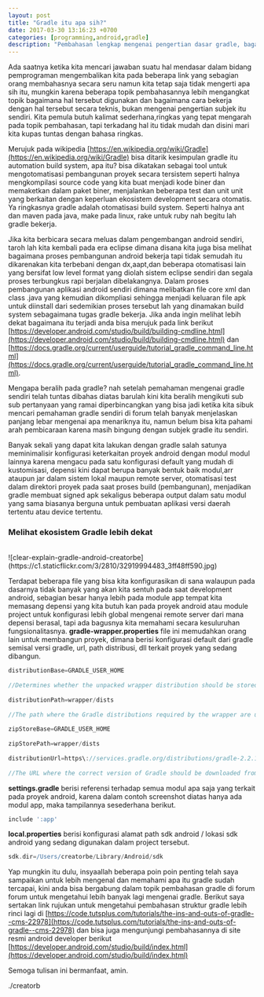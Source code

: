 ```yaml
---
layout: post
title: "Gradle itu apa sih?"
date: 2017-03-30 13:16:23 +0700
categories: [programming,android,gradle]
description: "Pembahasan lengkap mengenai pengertian dasar gradle, bagaimana cara menggunakan gradle dan melihat bagaimana gradle bekerja sebagai pembangun otomatisasi dalam sistem."
---
```


Ada saatnya ketika kita mencari jawaban suatu hal mendasar dalam bidang pemprograman mengembalikan kita pada beberapa link yang sebagian orang membahasnya secara seru namun kita tetap saja tidak mengerti apa sih itu, mungkin karena beberapa topik pembahasannya lebih mengangkat topik bagaimana hal tersebut digunakan dan bagaimana cara bekerja dengan hal tersebut secara teknis, bukan mengenai pengertian subjek itu sendiri. Kita pemula butuh kalimat sederhana,ringkas yang tepat mengarah pada topik pembahasan, tapi terkadang hal itu tidak mudah dan disini mari kita kupas tuntas dengan bahasa ringkas.

Merujuk pada wikipedia [https://en.wikipedia.org/wiki/Gradle](https://en.wikipedia.org/wiki/Gradle) bisa ditarik kesimpulan gradle itu automation build system, apa itu? bisa dikatakan sebagai tool untuk mengotomatisasi pembangunan proyek secara tersistem seperti halnya mengkompilasi source code yang kita buat menjadi kode biner dan memaketkan dalam paket biner, menjalankan beberapa test dan unit unit yang berkaitan dengan keperluan ekosistem development secara otomatis. Ya ringkasnya gradle adalah otomatisasi build system. Seperti halnya ant dan maven pada java, make pada linux, rake untuk ruby nah begitu lah gradle bekerja.

Jika kita berbicara secara meluas dalam pengembangan android sendiri, taroh lah kita kembali pada era eclipse dimana disana kita juga bisa  melihat bagaimana proses pembangunan android bekerja tapi tidak semudah itu dikarenakan kita terbebani dengan dx,aapt,dan beberapa otomatisasi lain yang bersifat low level format yang diolah sistem eclipse sendiri dan segala proses terbungkus rapi berjalan dibelakangnya. Dalam proses pembangunan aplikasi android sendiri dimana melibatkan file core xml dan class .java yang kemudian dikompliasi sehingga menjadi keluaran file apk untuk diinstall dari sedemikian proses tersebut lah yang dinamakan build system sebagaimana tugas gradle bekerja. Jika anda ingin melihat lebih dekat bagaimana itu terjadi anda bisa merujuk pada link berikut [https://developer.android.com/studio/build/building-cmdline.html](https://developer.android.com/studio/build/building-cmdline.html) dan [https://docs.gradle.org/current/userguide/tutorial_gradle_command_line.html](https://docs.gradle.org/current/userguide/tutorial_gradle_command_line.html).

Mengapa beralih pada gradle? nah setelah pemahaman mengenai gradle sendiri telah tuntas dibahas diatas barulah kini kita beralih mengikuti sub sub pertanyaan yang ramai diperbincangkan yang bisa jadi ketika kita sibuk mencari pemahaman gradle sendiri di forum telah banyak menjelaskan panjang lebar mengenai apa menariknya itu, namun belum bisa kita pahami arah pembicaraan karena masih bingung dengan subjek gradle itu sendiri.

Banyak sekali yang dapat kita lakukan dengan gradle salah satunya meminimalisir konfigurasi keterkaitan proyek android dengan modul modul lainnya karena mengacu pada satu konfigurasi default yang mudah di kustomisasi, depensi kini dapat berupa banyak bentuk baik modul,arr ataupun jar dalam sistem lokal maupun remote server, otomatisasi test dalam direktori proyek pada saat proses build (pembangunan), menjadikan gradle membuat signed apk sekaligus beberapa output dalam satu modul yang sama biasanya berguna untuk pembuatan aplikasi versi daerah tertentu atau device tertentu.

### Melihat ekosistem Gradle lebih dekat
<br/>
![clear-explain-gradle-android-creatorbe](https://c1.staticflickr.com/3/2810/32919994483_3ff48ff590.jpg)

Terdapat beberapa file yang bisa kita konfigurasikan di sana walaupun pada dasarnya tidak banyak yang akan kita sentuh pada saat development android, sebagian besar hanya lebih pada module app tempat kita memasang depensi yang kita butuh kan pada proyek android atau module project untuk konfigurasi lebih global mengenai remote server dari mana depensi berasal, tapi ada bagusnya kita memahami secara kesuluruhan fungsionalitasnya. **gradle-wrapper.properties** file ini memudahkan orang lain untuk membangun proyek, dimana berisi konfigurasi default dari gradle semisal versi gradle, url, path distribusi, dll terkait proyek yang sedang dibangun.

```gradle
distributionBase=GRADLE_USER_HOME
 
//Determines whether the unpacked wrapper distribution should be stored in the project, or in the Gradle user home directory.//
 
distributionPath=wrapper/dists
 
//The path where the Gradle distributions required by the wrapper are unzipped.//
 
zipStoreBase=GRADLE_USER_HOME
 
zipStorePath=wrapper/dists
 
distributionUrl=https\://services.gradle.org/distributions/gradle-2.2.1-all.zip
 
//The URL where the correct version of Gradle should be downloaded from.//
```

**settings.gradle** berisi referensi terhadap semua modul apa saja yang terkait pada proyek android, karena dalam contoh screenshot diatas hanya ada modul app, maka tampilannya sesederhana berikut.

```gradle
include ':app'
```

**local.properties** berisi konfigurasi alamat path sdk android / lokasi sdk android yang sedang digunakan dalam project tersebut.

```gradle
sdk.dir=/Users/creatorbe/Library/Android/sdk
```

Yap mungkin itu dulu, insyaallah beberapa poin poin penting telah saya sampaikan untuk lebih mengenal dan memahami apa itu gradle sudah tercapai, kini anda bisa bergabung dalam topik pembahasan gradle di forum forum untuk mengetahui lebih banyak lagi mengenai gradle. Berikut saya sertakan link rujukan untuk mengetahui pembahasan struktur gradle lebih rinci lagi di [https://code.tutsplus.com/tutorials/the-ins-and-outs-of-gradle--cms-22978](https://code.tutsplus.com/tutorials/the-ins-and-outs-of-gradle--cms-22978) dan bisa juga mengunjungi pembahasannya di site resmi android developer berikut [https://developer.android.com/studio/build/index.html](https://developer.android.com/studio/build/index.html)

Semoga tulisan ini bermanfaat, amin.

./creatorb
